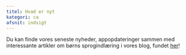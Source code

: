 ```yaml
---
titel: Hvad er nyt
kategori: ca
afsnit: indsigt
---
```

Du kan finde vores seneste nyheder, appopdateringer sammen med interessante artikler om børns sprogindlæring i vores blog, fundet [her](https://Studycat.com/blog/)!
